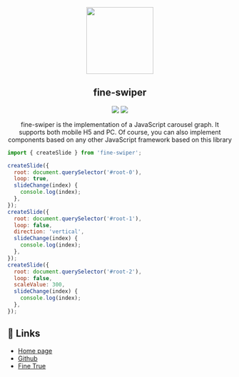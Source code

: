 <p align="center"><img width="150" src="http://jiangbei.online/images/fine-logo.svg"/></p>

<h2 align="center">fine-swiper</h2>
<p align="center">
<img src="https://img.shields.io/github/stars/atJiangBei/fine-swiper.svg"/>
<img src="https://img.shields.io/github/forks/atJiangBei/fine-swiper.svg"/>
</p>
<p  align="center">fine-swiper is the implementation of a JavaScript carousel graph. It supports both mobile H5 and PC. Of course, you can also implement components based on any other JavaScript framework based on this library</p>

```javascript
import { createSlide } from 'fine-swiper';

createSlide({
  root: document.querySelector('#root-0'),
  loop: true,
  slideChange(index) {
    console.log(index);
  },
});
createSlide({
  root: document.querySelector('#root-1'),
  loop: false,
  direction: 'vertical',
  slideChange(index) {
    console.log(index);
  },
});
createSlide({
  root: document.querySelector('#root-2'),
  loop: false,
  scaleValue: 300,
  slideChange(index) {
    console.log(index);
  },
});
```

## 🔗 Links

- [Home page](https://jiangbei.online/fine-swiper/)
- [Github](https://github.com/atJiangBei/fine-swiper)
- [Fine True](https://jiangbei.online/fine-true)
